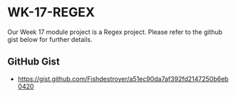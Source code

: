 # WK-17-REGEX

Our Week 17 module project is a Regex project. Please refer to the github gist below for further details.

## GitHub Gist

- https://gist.github.com/Fishdestroyer/a51ec90da7af392fd2147250b6eb0420